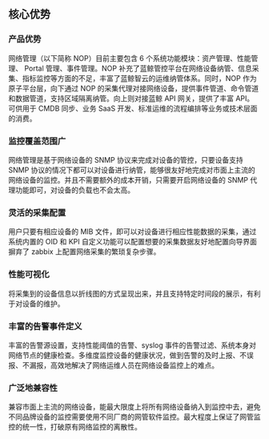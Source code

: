 ## 核心优势

### 产品优势

网络管理（以下简称 NOP）目前主要包含 6 个系统功能模块：资产管理、性能管理、 Portal 管理、事件管理。NOP 补充了蓝鲸管控平台在网络设备纳管、信息采集、指标监控等方面的不足，丰富了蓝鲸智云的运维纳管体系。同时，NOP 作为原子平台层，向下通过 NOP 的采集代理对接网络设备，提供事件管道、命令管道和数据管道，支持区域隔离纳管。向上则对接蓝鲸 API 网关，提供了丰富 API。可供用于 CMDB 同步、业务 SaaS 开发、标准运维的流程编排等业务或技术层面的消费。

### 监控覆盖范围广

网络管理是基于网络设备的 SNMP 协议来完成对设备的管控，只要设备支持 SNMP 协议的情况下都可以对设备进行纳管，能够很友好地完成对市面上主流的网络设备的监控。并且不需要额外的成本开销，只需要开启网络设备的 SNMP 代理功能即可，对设备的负载也不会太高。

### 灵活的采集配置

用户只要有相应设备的 MIB 文件，即可以对设备进行相应性能数据的采集，通过系统内置的 OID 和 KPI 自定义功能可以配置想要的采集数据友好地配置向导界面摒弃了 zabbix 上配置网络采集的繁琐复杂步骤。

### 性能可视化

将采集到的设备信息以折线图的方式呈现出来，并且支持特定时间段的展示，有利于对设备的维护。

### 丰富的告警事件定义

丰富的告警源设置，支持性能阈值的告警、syslog 事件的告警过滤、系统本身对网络节点的健康检查。多维度监控设备的健康状况，做到告警的及时上报、不误报、不漏报，高效地解决了网络运维人员在网络设备监控上的难点。

### 广泛地兼容性

兼容市面上主流的网络设备，能最大限度上将所有网络设备纳入到监控中去，避免不同品牌设备的监控需要使用不同厂商的网管软件监控。最大程度上保证了网管监控的统一性，打破原有网络监控的离散性。